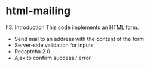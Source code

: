 # html-mailing

h3. Introduction
This code implements an HTML form.
* Send mail to an address with the content of the form
* Server-side validation for inputs
* Recaptcha 2.0
* Ajax to confirm success / error.
